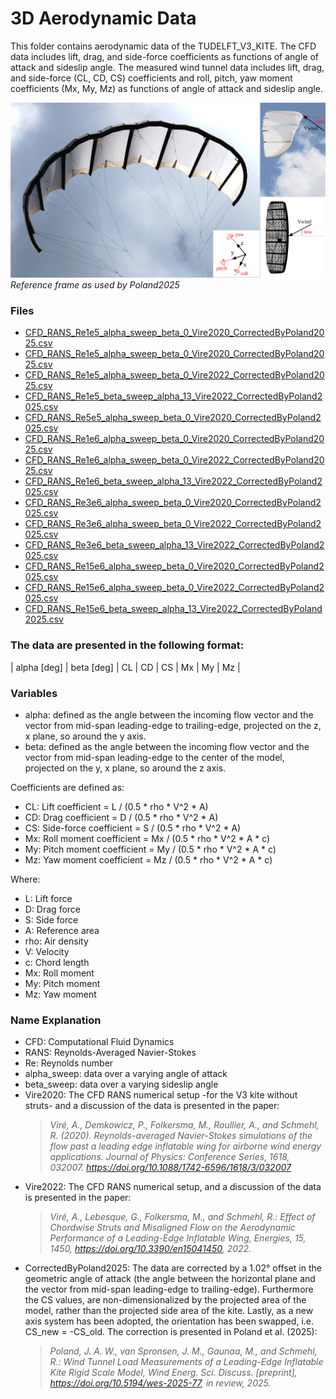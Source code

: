 # 3D Aerodynamic Data
This folder contains aerodynamic data of the TUDELFT_V3_KITE. The CFD data includes lift, drag, and side-force coefficients as functions of angle of attack and sideslip angle. The measured wind tunnel data includes lift, drag, and side-force (CL, CD, CS) coefficients and roll, pitch, yaw moment coefficients (Mx, My, Mz) as functions of angle of attack and sideslip angle.

![Reference frame](V3_with_reference_frame.png)
*Reference frame as used by Poland2025*
### Files
- [CFD_RANS_Re1e5_alpha_sweep_beta_0_Vire2020_CorrectedByPoland2025.csv](CFD_RANS_Re1e5_alpha_sweep_beta_0_Vire2020_CorrectedByPoland2025.csv)
- [CFD_RANS_Re1e5_alpha_sweep_beta_0_Vire2020_CorrectedByPoland2025.csv](CFD_RANS_Re1e5_alpha_sweep_beta_0_Vire2020_CorrectedByPoland2025.csv)
- [CFD_RANS_Re1e5_alpha_sweep_beta_0_Vire2022_CorrectedByPoland2025.csv](CFD_RANS_Re1e5_alpha_sweep_beta_0_Vire2022_CorrectedByPoland2025.csv)
- [CFD_RANS_Re1e5_beta_sweep_alpha_13_Vire2022_CorrectedByPoland2025.csv](CFD_RANS_Re1e5_beta_sweep_alpha_13_Vire2022_CorrectedByPoland2025.csv)
- [CFD_RANS_Re5e5_alpha_sweep_beta_0_Vire2020_CorrectedByPoland2025.csv](CFD_RANS_Re5e5_alpha_sweep_beta_0_Vire2020_CorrectedByPoland2025.csv)
- [CFD_RANS_Re1e6_alpha_sweep_beta_0_Vire2020_CorrectedByPoland2025.csv](CFD_RANS_Re1e6_alpha_sweep_beta_0_Vire2020_CorrectedByPoland2025.csv)
- [CFD_RANS_Re1e6_alpha_sweep_beta_0_Vire2022_CorrectedByPoland2025.csv](CFD_RANS_Re1e6_alpha_sweep_beta_0_Vire2022_CorrectedByPoland2025.csv)
- [CFD_RANS_Re1e6_beta_sweep_alpha_13_Vire2022_CorrectedByPoland2025.csv](CFD_RANS_Re1e6_beta_sweep_alpha_13_Vire2022_CorrectedByPoland2025.csv)
- [CFD_RANS_Re3e6_alpha_sweep_beta_0_Vire2020_CorrectedByPoland2025.csv](CFD_RANS_Re3e6_alpha_sweep_beta_0_Vire2020_CorrectedByPoland2025.csv)
- [CFD_RANS_Re3e6_alpha_sweep_beta_0_Vire2022_CorrectedByPoland2025.csv](CFD_RANS_Re3e6_alpha_sweep_beta_0_Vire2022_CorrectedByPoland2025.csv)
- [CFD_RANS_Re3e6_beta_sweep_alpha_13_Vire2022_CorrectedByPoland2025.csv](CFD_RANS_Re3e6_beta_sweep_alpha_13_Vire2022_CorrectedByPoland2025.csv)
- [CFD_RANS_Re15e6_alpha_sweep_beta_0_Vire2020_CorrectedByPoland2025.csv](CFD_RANS_Re15e6_alpha_sweep_beta_0_Vire2020_CorrectedByPoland2025.csv)
- [CFD_RANS_Re15e6_alpha_sweep_beta_0_Vire2022_CorrectedByPoland2025.csv](CFD_RANS_Re15e6_alpha_sweep_beta_0_Vire2022_CorrectedByPoland2025.csv)
- [CFD_RANS_Re15e6_beta_sweep_alpha_13_Vire2022_CorrectedByPoland2025.csv](CFD_RANS_Re15e6_beta_sweep_alpha_13_Vire2022_CorrectedByPoland2025.csv)

### The data are presented in the following format:
| alpha [deg] | beta [deg] | CL | CD | CS | Mx | My | Mz |


### Variables
- alpha: defined as the angle between the incoming flow vector and the vector from mid-span leading-edge to trailing-edge, projected on the z, x plane, so around the y axis.
- beta: defined as the angle between the incoming flow vector and the vector from mid-span leading-edge to the center of the model, projected on the y, x plane, so around the z axis.

Coefficients are defined as:
- CL: Lift coefficient = L / (0.5 * rho * V^2 * A)
- CD: Drag coefficient = D / (0.5 * rho * V^2 * A)
- CS: Side-force coefficient = S / (0.5 * rho * V^2 * A)
- Mx: Roll moment coefficient = Mx / (0.5 * rho * V^2 * A * c)
- My: Pitch moment coefficient = My / (0.5 * rho * V^2 * A * c)
- Mz: Yaw moment coefficient = Mz / (0.5 * rho * V^2 * A * c)

Where:
- L: Lift force
- D: Drag force
- S: Side force
- A: Reference area
- rho: Air density
- V: Velocity
- c: Chord length 
- Mx: Roll moment
- My: Pitch moment
- Mz: Yaw moment

### Name Explanation
- CFD: Computational Fluid Dynamics
- RANS: Reynolds-Averaged Navier-Stokes
- Re: Reynolds number
- alpha_sweep: data over a varying angle of attack
- beta_sweep: data over a varying sideslip angle
- Vire2020: The CFD RANS numerical setup -for the V3 kite without struts- and a discussion of the data is presented in the paper:
    > *Viré, A., Demkowicz, P., Folkersma, M., Roullier, A., and Schmehl, R. (2020). Reynolds-averaged Navier-Stokes simulations of the flow past a leading edge inflatable wing for airborne wind energy applications. Journal of Physics: Conference Series, 1618, 032007. https://doi.org/10.1088/1742-6596/1618/3/032007*
- Vire2022: The CFD RANS numerical setup, and a discussion of the data is presented in the paper:
    > *Viré, A., Lebesque, G., Folkersma, M., and Schmehl, R.: Effect of Chordwise Struts and Misaligned Flow on the Aerodynamic Performance
    of a Leading-Edge Inflatable Wing, Energies, 15, 1450, https://doi.org/10.3390/en15041450, 2022.*
- CorrectedByPoland2025: The data are corrected by a 1.02° offset in the geometric angle of attack (the angle between the horizontal plane and the vector from mid-span leading-edge to trailing-edge). Furthermore the CS values, are non-dimensionalized by the projected area of the model, rather than the projected side area of the kite. Lastly, as a new axis system has been adopted, the orientation has been swapped, i.e. CS_new = -CS_old. The correction is presented in Poland et al. (2025):
    > *Poland, J. A. W., van Spronsen, J. M., Gaunaa, M., and Schmehl, R.: Wind Tunnel Load Measurements of a Leading-Edge Inflatable Kite Rigid Scale Model, Wind Energ. Sci. Discuss. [preprint], https://doi.org/10.5194/wes-2025-77, in review, 2025.*

